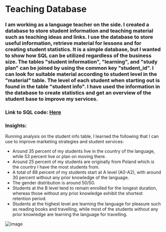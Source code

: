 # Teaching Database  

### I am working as a language teacher on the side. I created a database to store student information and teaching material such as teaching ideas and links. I use the database to store useful information, retrieve material for lessons and for creating student statistics. It is a simple database, but I wanted to show how SQL can be utilized regardless of the business size. The tables "student information", "learning", and  "study plan" can be joined by using the common key "student_id". I can look for suitable material according to student level in the "material" table. The level of each student when starting out is found in the table "student info". I have used the information in the database to create statistics and get an overview of the student base to improve my services.
### Link to SQL code: [Here](https://github.com/ToriiX/teaching/blob/main/database_teaching.sql)

### Insights:
Running analysis on the student info table, I learned the following that I can use to improve marketing strategies and student services:
- Around 35 percent of my students live in the country of the language, while 53 percent live or plan on moving there.
- Around 25 percent of my students are originally from Poland which is the country I have the most students from. 
- A total of 88 percent of my students start at A level (A0-A2), with around 30 percent without any prior knowledge of the language. 
- The gender distribution is around 50/50.
- Students at the B level tend to remain enrolled for the longest duration, whereas those without any prior knowledge exhibit the shortest retention period.
- Students at the highest level are learning the language for pleasure such as reading books and travelling, while most of the students without any prior knowledge are learning the language for travelling.

  
![image](https://github.com/user-attachments/assets/3ff43885-432e-4496-a116-be532e8671b5)



